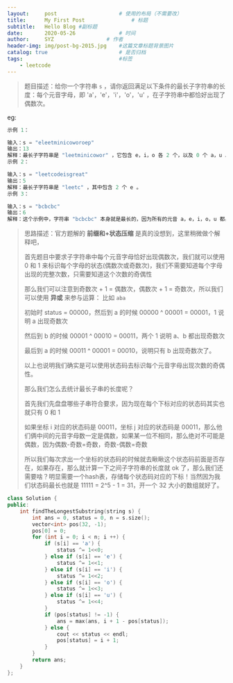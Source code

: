 ```yaml
---
layout:     post   				    # 使用的布局（不需要改）
title:      My First Post 				# 标题 
subtitle:   Hello Blog #副标题
date:       2020-05-26				# 时间
author:     SYZ					# 作者
header-img: img/post-bg-2015.jpg 	#这篇文章标题背景图片
catalog: true 						# 是否归档
tags:								#标签
    - leetcode
---
```


> 题目描述：给你一个字符串 `s` ，请你返回满足以下条件的最长子字符串的长度：每个元音字母，即 'a'，'e'，'i'，'o'，'u' ，在子字符串中都恰好出现了偶数次。

eg:

```java
示例 1：

输入：s = "eleetminicoworoep"
输出：13
解释：最长子字符串是 "leetminicowor" ，它包含 e，i，o 各 2 个，以及 0 个 a，u 。
示例 2：

输入：s = "leetcodeisgreat"
输出：5
解释：最长子字符串是 "leetc" ，其中包含 2 个 e 。
示例 3：

输入：s = "bcbcbc"
输出：6
解释：这个示例中，字符串 "bcbcbc" 本身就是最长的，因为所有的元音 a，e，i，o，u 都出现了 0 次。
```

> 思路描述：官方题解的 **前缀和+状态压缩** 是真的没想到，这里稍微做个解释吧，
>
> 首先题目中要求子字符串中每个元音字母恰好出现偶数次，我们就可以使用 0 和 1 来标识每个字母的状态(偶数次或奇数次)，我们不需要知道每个字母出现的完整次数，只需要知道这个次数的奇偶性
>
> 那么我们可以注意到奇数次 + 1 = 偶数次，偶数次 + 1 = 奇数次，所以我们可以使用 **异或** 来参与运算：  比如 `aba`
>
> 初始时 status = 00000，然后到 a 的时候 00000 ^ 00001 = 00001，1 说明 a 出现奇数次
>
> 然后到 b 的时候 00001 ^ 00010 = 00011，两个 1 说明 a、b 都出现奇数次
>
> 最后到 a 的时候 00011 ^ 00001 = 00010，说明只有 b 出现奇数次了。
>
> 以上也说明我们确实是可以使用状态码去标识每个元音字母出现次数的奇偶性。
>
> 那么我们怎么去统计最长子串的长度呢？
>
> 首先我们先盘盘哪些子串符合要求，因为现在每个下标对应的状态码其实也就只有 0 和 1
>
> 如果坐标 i 对应的状态码是 00011，坐标 j 对应的状态码是 00011，那么他们俩中间的元音字母数一定是偶数，如果某一位不相同，那么绝对不可能是偶数，因为偶数-奇数=奇数，奇数-偶数=奇数
>
> 所以我们每次求出一个坐标的状态码的时候就去瞅瞅这个状态码前面是否存在，如果存在，那么就计算一下之间子字符串的长度就 ok 了，那么我们还需要啥？明显需要一个hash表，存储每个状态码对应的下标！当然因为我们状态码最长也就是 11111 = 2^5 - 1 = 31，开一个 32 大小的数组就好了。

```C++
class Solution {
public:
    int findTheLongestSubstring(string s) {
        int ans = 0, status = 0, n = s.size();
        vector<int> pos(32, -1);
        pos[0] = 0;
        for (int i = 0; i < n; i ++) {
            if (s[i] == 'a') {
                status ^= 1<<0;
            } else if (s[i] == 'e') {
                status ^= 1<<1;
            } else if (s[i] == 'i') {
                status ^= 1<<2;
            } else if (s[i] == 'o') {
                status ^= 1<<3;
            } else if (s[i] == 'u') {
                status ^= 1<<4;
            }
            if (pos[status] != -1) {
                ans = max(ans, i + 1 - pos[status]);
            } else {
                cout << status << endl;
                pos[status] = i + 1;
            }
        }
        return ans;
    }
};
```


